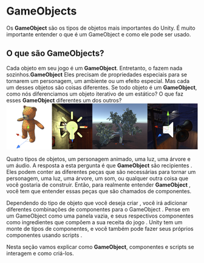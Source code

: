 # GameObjects

Os **GameObject** são os tipos de objetos mais importantes do Unity. É muito importante entender o que é um GameObject e como ele pode ser usado.

## O que são GameObjects?

Cada objeto em seu jogo é um **GameObject**. Entretanto, o fazem nada sozinhos.**GameObject** Eles precisam de propriedades especiais para se tornarem um personagem, um ambiente ou um efeito especial. Mas cada um desses objetos são coisas diferentes. Se todo objeto é um **GameObject**, como nós diferenciamos um objeto iterativo de um estático? O que faz esses **GameObject** diferentes um dos outros?
![gameObjects](../img/GameObjectsExamples.png)

Quatro tipos de objetos, um personagem animado, uma luz, uma árvore e um áudio.
A resposta a esta pergunta é que **GameObject** são recipientes . Eles podem conter as diferentes peças que são necessárias para tornar um personagem, uma luz, uma árvore, um som, ou qualquer outra coisa que você gostaria de construir. Então, para realmente entender **GameObject** , você tem que entender essas peças que são chamados de componentes.

Dependendo do tipo de objeto que você deseja criar , você irá adicionar diferentes combinações de componentes para o GameObject . Pense em um GameObject como uma panela vazia, e seus respectivos componentes como ingredientes que compõem a sua receita do jogo . Unity tem um monte de tipos de componentes, e você também pode fazer seus próprios componentes usando scripts .

Nesta seção vamos explicar como **GameObject**, componentes e scripts se interagem e como criá-los.

